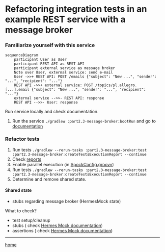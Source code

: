 # Refactoring integration tests in an example REST service with a message broker

### Familiarize yourself with this service

```mermaid
sequenceDiagram
    participant User as User
    participant REST API as REST API
    participant external service as message broker
    Note over User, external service: send e-mail
    User ->>+ REST API: POST /emails {"subject": "New ...", "sender": "...", "recipient": "..."}
    REST API ->>+ external service: POST /topics/pl.allegro.[...].email {"subject": "New ...", "sender": "...", "recipient": "..."}
    external service -->>- REST API: response
    REST API -->>- User: response
```

Run service locally and check documentation.

1. Run the service `./gradlew :part2.3-message-broker:bootRun` and go
   to [documentation](http://localhost:8080/swagger-ui/index.html)

### Refactor tests

1. Run
   tests `./gradlew --rerun-tasks :part2.3-message-broker:test :part2.3-message-broker:createTestsExecutionReport --continue`
2. Check [reports](build/reports/tests-execution/html/test.html)
3. Enable parallel execution (in [SpockConfig.groovy](src/test/resources/SpockConfig.groovy))
4. Run
   tests `./gradlew --rerun-tasks :part2.3-message-broker:test :part2.3-message-broker:createTestsExecutionReport --continue`
5. Determine and remove shared state.

#### Shared state

- stubs regarding message broker (HermesMock state)

What to check?

- test setup/cleanup
- stubs (
  check [Hermes Mock documentation](https://hermes-pubsub.readthedocs.io/en/latest/user/hermes-mock/#hermesmockdefine))
- assertions (
  check [Hermes Mock documentation](https://hermes-pubsub.readthedocs.io/en/latest/user/hermes-mock/#hermesmockexpect))

---
[home](../README.md)
